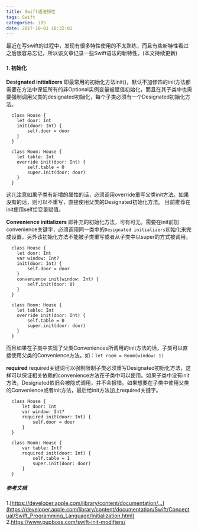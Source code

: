 ```yaml
---
title: Swift语法特性
tags: Swift
categories: iOS
date: 2017-10-01 16:32:01
---
```



最近在写swift的过程中，发现有很多特性使用的不太熟练，而且有些新特性看过之后很容易忘记，所以该文章记录一些Swift语法的新特性。(本文持续更新)  

#### 1. 初始化

**Designated initializers**
即最常用的初始化方法init()，默认不加修饰的init方法都需要在方法中保证所有的非Optional实例变量被赋值初始化，而且在其子类中也需要强制调用父类的designated初始化，每个子类必须有一个Designated初始化方法。  

```
  class House {
    let door: Int
    init(door: Int) {
        self.door = door
    }
  }

  class Room: House {
    let table: Int
    override init(door: Int) {
        self.table = 0
        super.init(door: door)
    }
  }
```
这儿注意如果子类有新增的属性的话，必须调用override重写父类init方法。如果没有的话，则可以不重写，直接使用父类的Designated初始化方法。
目前推荐在init使用self给变量赋值。

**Convenience initializers**
即补充的初始化方法，可有可无。需要在init前加convenience关键字，必须调用同一类中的`Designated initializers`初始化来完成设置，另外该初始化方法不能被子类重写或者从子类中以super的方式被调用。

```
  class House {
    let door: Int
    var window: Int?
    init(door: Int) {
        self.door = door
    }
    convenience init(window: Int) {
        self.init(door: 0)
    }
  }

  class Room: House {
    let table: Int
    override init(door: Int) {
        self.table = 0
        super.init(door: door)
    }
  }
```
而且如果在子类中实现了父类Conveniences所调用的init方法的话，子类可以直接使用父类的Convenience方法。如：`let room = Room(window: 1)`   

**required**
required关键词可以强制限制子类必须重写Designated初始化方法，这样可以保证相关依赖的convenience方法在子类中可以使用。如果子类中没有init方法，Designated依旧会被隐式调用，并不会报错。如果想要在子类中使用父类的Convenience或者init方法，最后给init方法加上required关键字。

```
  class House {
      let door: Int
      var window: Int?
      required init(door: Int) {
          self.door = door
      }
  }

  class Room: House {
      var table: Int?
      required init(door: Int) {
          self.table = 1
          super.init(door: door)
      }
  }

```




##### 参考文档
1.[https://developer.apple.com/library/content/documentation/...](https://developer.apple.com/library/content/documentation/Swift/Conceptual/Swift_Programming_Language/Initialization.html)  
2.https://www.pupboss.com/swift-init-modifiers/
